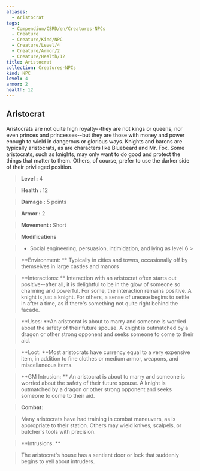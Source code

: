 ```yaml
---
aliases:
  - Aristocrat
tags:
  - Compendium/CSRD/en/Creatures-NPCs
  - Creature
  - Creature/Kind/NPC
  - Creature/Level/4
  - Creature/Armor/2
  - Creature/Health/12
title: Aristocrat
collection: Creatures-NPCs
kind: NPC
level: 4
armor: 2
health: 12
---
```

## Aristocrat    
Aristocrats are not quite high royalty--they are not kings or queens, nor even princes and princesses--but they are those with money and power enough to wield in dangerous or glorious ways. Knights and barons are typically aristocrats, as are characters like Bluebeard and Mr. Fox. Some aristocrats, such as knights, may only want to do good and protect the things that matter to them. Others, of course, prefer to use the darker side of their privileged position.    
  
    
> **Level :** 4    
> **Health :** 12    
> **Damage :** 5 points    
> **Armor :** 2    
> **Movement :** Short    
> **Modifications**    
>- Social engineering, persuasion, intimidation, and lying as level 6 >  
>    
> **Environment: ** Typically in cities and towns, occasionally off by themselves in large castles and manors    
> **Interactions: ** Interaction with an aristocrat often starts out positive--after all, it is delightful to be in the glow of someone so charming and powerful. For some, the interaction remains positive. A knight is just a knight. For others, a sense of unease begins to settle in after a time, as if there's something not quite right behind the facade.    
> **Uses: **An aristocrat is about to marry and someone is worried about the safety of their future spouse. A knight is outmatched by a dragon or other strong opponent and seeks someone to come to their aid.    
> **Loot: **Most aristocrats have currency equal to a very expensive item, in addition to fine clothes or medium armor, weapons, and miscellaneous items.    
> **GM Intrusion: ** An aristocrat is about to marry and someone is worried about the safety of their future spouse. A knight is outmatched by a dragon or other strong opponent and seeks someone to come to their aid.    
  
> **Combat:**   
> Many aristocrats have had training in combat maneuvers, as is appropriate to their station. Others may wield knives, scalpels, or butcher's tools with precision.    
    
  
> **Intrusions: **   
> The aristocrat's house has a sentient door or lock that suddenly begins to yell about intruders.    
